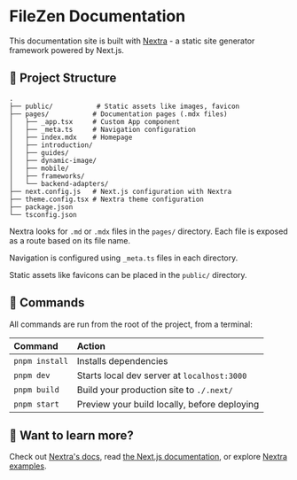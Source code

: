 # FileZen Documentation

This documentation site is built with [Nextra](https://nextra.site/) - a static site generator framework powered by Next.js.

## 🚀 Project Structure

```
.
├── public/           # Static assets like images, favicon
├── pages/           # Documentation pages (.mdx files)
│   ├── _app.tsx     # Custom App component
│   ├── _meta.ts     # Navigation configuration
│   ├── index.mdx    # Homepage
│   ├── introduction/
│   ├── guides/
│   ├── dynamic-image/
│   ├── mobile/
│   ├── frameworks/
│   └── backend-adapters/
├── next.config.js   # Next.js configuration with Nextra
├── theme.config.tsx # Nextra theme configuration
├── package.json
└── tsconfig.json
```

Nextra looks for `.md` or `.mdx` files in the `pages/` directory. Each file is exposed as a route based on its file name.

Navigation is configured using `_meta.ts` files in each directory.

Static assets like favicons can be placed in the `public/` directory.

## 🧞 Commands

All commands are run from the root of the project, from a terminal:

| Command                   | Action                                           |
| :------------------------ | :----------------------------------------------- |
| `pnpm install`            | Installs dependencies                            |
| `pnpm dev`                | Starts local dev server at `localhost:3000`     |
| `pnpm build`              | Build your production site to `./.next/`        |
| `pnpm start`              | Preview your build locally, before deploying    |

## 👀 Want to learn more?

Check out [Nextra's docs](https://nextra.site/), read [the Next.js documentation](https://nextjs.org/docs), or explore [Nextra examples](https://github.com/shuding/nextra).

